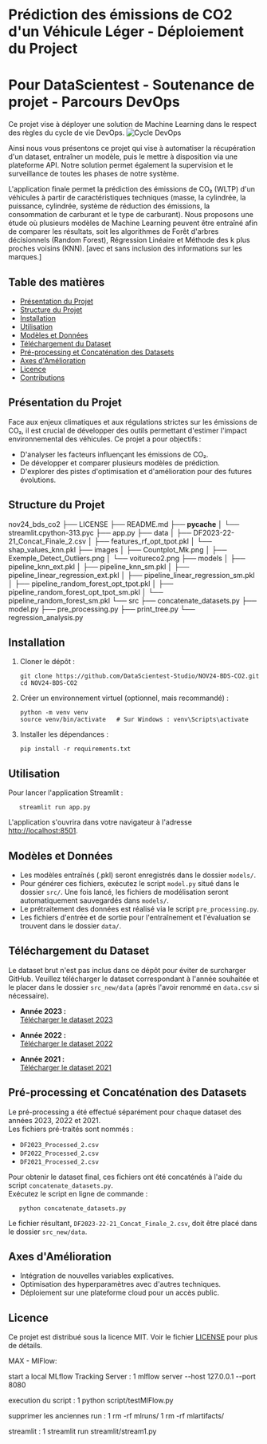 # Prédiction des émissions de CO2 d'un Véhicule Léger - Déploiement du Project
# Pour DataScientest - Soutenance de projet - Parcours DevOps

Ce projet vise à déployer une solution de Machine Learning dans le respect des règles du cycle de vie DevOps.
<picture>
 <source media="(prefers-color-scheme: dark)" srcset="YOUR-DARKMODE-IMAGE">
 <source media="(prefers-color-scheme: light)" srcset="YOUR-LIGHTMODE-IMAGE">
 <img alt="Cycle DevOps" src="https://browserstack.wpenginepowered.com/wp-content/uploads/2023/02/DevOps-Lifecycle.jpg">
</picture>

Ainsi nous vous présentons ce projet qui vise à automatiser la récupération d'un dataset, entraîner un modèle, puis le mettre à disposition via une plateforme API. Notre solution permet également la supervision et le surveillance de toutes les phases de notre système. 

L'application finale permet la prédiction des émissions de CO₂ (WLTP) d'un véhicules à partir de caractéristiques techniques (masse, la cylindrée, la puissance, cylindrée, système de réduction des émissions, la consommation de carburant et le type de carburant). Nous proposons une étude où plusieurs modèles de Machine Learning peuvent être entraîné afin de comparer les résultats, soit les algorithmes de Forêt d'arbres décisionnels (Random Forest), Régression Linéaire et Méthode des k plus proches voisins (KNN).
[avec et sans inclusion des informations sur les marques.]

## Table des matières

- [Présentation du Projet](#présentation-du-projet)
- [Structure du Projet](#structure-du-projet)
- [Installation](#installation)
- [Utilisation](#utilisation)
- [Modèles et Données](#modèles-et-données)
- [Téléchargement du Dataset](#téléchargement-du-dataset)
- [Pré-processing et Concaténation des Datasets](#pré-processing-et-concaténation-des-datasets)
- [Axes d'Amélioration](#axes-damélioration)
- [Licence](#licence)
- [Contributions](#contributions)

## Présentation du Projet

Face aux enjeux climatiques et aux régulations strictes sur les émissions de CO₂, il est crucial de développer des outils permettant d'estimer l'impact environnemental des véhicules. Ce projet a pour objectifs :
- D'analyser les facteurs influençant les émissions de CO₂.
- De développer et comparer plusieurs modèles de prédiction.
- D'explorer des pistes d'optimisation et d'amélioration pour des futures évolutions.

## Structure du Projet

  nov24_bds_co2
├── LICENSE
├── README.md
├── __pycache__
│   └── streamlit.cpython-313.pyc
├── app.py
├── data
│   ├── DF2023-22-21_Concat_Finale_2.csv
│   ├── features_rf_opt_tpot.pkl
│   └── shap_values_knn.pkl
├── images
│   ├── Countplot_Mk.png
│   ├── Exemple_Detect_Outliers.png
│   └── voitureco2.png
├── models
│   ├── pipeline_knn_ext.pkl
│   ├── pipeline_knn_sm.pkl
│   ├── pipeline_linear_regression_ext.pkl
│   ├── pipeline_linear_regression_sm.pkl
│   ├── pipeline_random_forest_opt_tpot.pkl
│   ├── pipeline_random_forest_opt_tpot_sm.pkl
│   └── pipeline_random_forest_sm.pkl
└── src
    ├── concatenate_datasets.py
    ├── model.py
    ├── pre_processing.py
    ├── print_tree.py
    └── regression_analysis.py

## Installation

1. Cloner le dépôt :

       git clone https://github.com/DataScientest-Studio/NOV24-BDS-CO2.git
       cd NOV24-BDS-CO2

2. Créer un environnement virtuel (optionnel, mais recommandé) :

       python -m venv venv
       source venv/bin/activate   # Sur Windows : venv\Scripts\activate

3. Installer les dépendances :

       pip install -r requirements.txt

       
## Utilisation

Pour lancer l'application Streamlit :

       streamlit run app.py

L'application s'ouvrira dans votre navigateur à l'adresse [http://localhost:8501](http://localhost:8501).

## Modèles et Données

- Les modèles entraînés (.pkl) seront enregistrés dans le dossier `models/`.
- Pour générer ces fichiers, exécutez le script `model.py` situé dans le dossier `src/`. Une fois lancé, les fichiers de modélisation seront automatiquement sauvegardés dans `models/`.
- Le prétraitement des données est réalisé via le script `pre_processing.py`.
- Les fichiers d'entrée et de sortie pour l'entraînement et l'évaluation se trouvent dans le dossier `data/`.


## Téléchargement du Dataset

Le dataset brut n'est pas inclus dans ce dépôt pour éviter de surcharger GitHub. Veuillez télécharger le dataset correspondant à l'année souhaitée et le placer dans le dossier `src_new/data` (après l'avoir renommé en `data.csv` si nécessaire).

- **Année 2023 :**  
  [Télécharger le dataset 2023](https://www.eea.europa.eu/en/datahub/datahubitem-view/fa8b1229-3db6-495d-b18e-9c9b3267c02b?activeAccordion=1094576)

- **Année 2022 :**  
  [Télécharger le dataset 2022](https://www.eea.europa.eu/en/datahub/datahubitem-view/fa8b1229-3db6-495d-b18e-9c9b3267c02b?activeAccordion=1094576%2C1091011)

- **Année 2021 :**  
  [Télécharger le dataset 2021](https://www.eea.europa.eu/en/datahub/datahubitem-view/fa8b1229-3db6-495d-b18e-9c9b3267c02b?activeAccordion=1094576%2C1091011%2C1086949)

## Pré-processing et Concaténation des Datasets

Le pré-processing a été effectué séparément pour chaque dataset des années 2023, 2022 et 2021.  
Les fichiers pré-traités sont nommés :
- `DF2023_Processed_2.csv`
- `DF2022_Processed_2.csv`
- `DF2021_Processed_2.csv`

Pour obtenir le dataset final, ces fichiers ont été concaténés à l'aide du script `concatenate_datasets.py`.  
Exécutez le script en ligne de commande :

       python concatenate_datasets.py

Le fichier résultant, `DF2023-22-21_Concat_Finale_2.csv`, doit être placé dans le dossier `src_new/data`.

## Axes d'Amélioration

- Intégration de nouvelles variables explicatives.
- Optimisation des hyperparamètres avec d'autres techniques.
- Déploiement sur une plateforme cloud pour un accès public.

## Licence

Ce projet est distribué sous la licence MIT. Voir le fichier [LICENSE](LICENSE) pour plus de détails.





MAX - MlFlow:

start a local MLflow Tracking Server :
1      mlflow server --host 127.0.0.1 --port 8080

execution du script :
1      python script/testMlFlow.py

supprimer les anciennes run :
1      rm -rf mlruns/
1      rm -rf mlartifacts/ 

streamlit :
1      streamlit run streamlit/stream1.py
